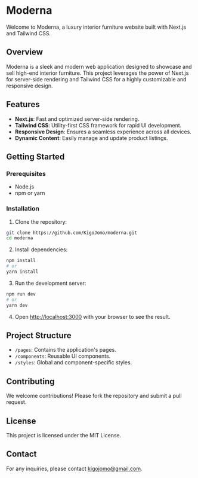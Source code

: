 
# Moderna

Welcome to Moderna, a luxury interior furniture website built with Next.js and Tailwind CSS.

## Overview

Moderna is a sleek and modern web application designed to showcase and sell high-end interior furniture. This project leverages the power of Next.js for server-side rendering and Tailwind CSS for a highly customizable and responsive design.

## Features

- **Next.js**: Fast and optimized server-side rendering.
- **Tailwind CSS**: Utility-first CSS framework for rapid UI development.
- **Responsive Design**: Ensures a seamless experience across all devices.
- **Dynamic Content**: Easily manage and update product listings.

## Getting Started

### Prerequisites

- Node.js
- npm or yarn

### Installation

1. Clone the repository:
  ```bash
  git clone https://github.com/KigoJomo/moderna.git
  cd moderna
  ```

2. Install dependencies:
  ```bash
  npm install
  # or
  yarn install
  ```

3. Run the development server:
  ```bash
  npm run dev
  # or
  yarn dev
  ```

4. Open [http://localhost:3000](http://localhost:3000) with your browser to see the result.

## Project Structure

- `/pages`: Contains the application's pages.
- `/components`: Reusable UI components.
- `/styles`: Global and component-specific styles.

## Contributing

We welcome contributions! Please fork the repository and submit a pull request.

## License

This project is licensed under the MIT License.

## Contact

For any inquiries, please contact [kigojomo@gmail.com](mailto:kigojomo@gmail.com).
